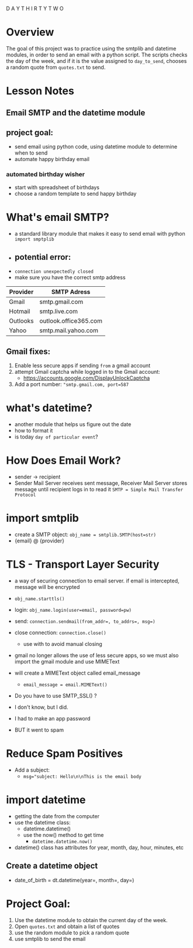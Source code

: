 D A Y T H I R T Y T W O
# Overview
The goal of this project was to practice using the smtplib and datetime modules,
in order to send an email with a python script. The scripts checks the day of
the week, and if it is the value assigned to `day_to_send`, chooses a random 
quote from `quotes.txt` to send.

# Lesson Notes
## Email SMTP and the datetime module

## project goal:
* send email using python code, using datetime module to determine when to send
* automate happy birthday email

### automated birthday wisher
* start with spreadsheet of birthdays
* choose a random template to send happy birthday

# What's email SMTP?
* a standard library module that makes it easy to send email with python
``` import smptplib```
*  ## potential error:
  * `connection unexpectedly closed`
* make sure you have the correct smtp address


| Provider | SMTP Adress |
|----------|-------------|
| Gmail    | smtp.gmail.com |
| Hotmail  | smtp.live.com |
| Outlooks | outlook.office365.com |
| Yahoo    | smtp.mail.yahoo.com |

## Gmail fixes:
1. Enable less secure apps if sending `from` a gmail account
2. attempt Gmail captcha while logged in to the Gmail account:
   * https://accounts.google.com/DisplayUnlockCaptcha
3. Add a port number: `"smtp.gmail.com, port=587`


# what's datetime?
* another module that helps us figure out the date
* how to format it
* is today `day of particular event`?

# How Does Email Work?
* sender -> recipient
* Sender Mail Server receives sent message, Receiver Mail Server stores message until 
recipient logs in to read it
`SMTP = Simple Mail Transfer Protocol`
# import smtplib

* create a SMTP object: `obj_name = smtplib.SMTP(host=str)`
* {email} @ {provider}

# TLS - Transport Layer Security

* a way of securing connection to email server. if email is intercepted, message
will be encrypted
* `obj_name.starttls()`
* login: `obj_name.login(user=email, password=pw)`
* send: `connection.sendmail(from_addr=, to_addrs=, msg=)`
* close connection: `connection.close()`
  * use with to avoid manual closing

* gmail no longer allows the use of less secure apps, so we must also 
import the gmail module and use MIMEText
* will create a MIMEText object called email_message
  * `email_message = email.MIMEText()`

* Do you have to use SMTP_SSL() ? 
* I don't know, but I did.
* I had to make an app password
* BUT it went to spam

# Reduce Spam Positives
* Add a subject:
  * `msg="subject: Hello\n\nThis is the email body`

# import datetime
* getting the date from the computer
* use the datetime class:
  * datetime.datetime()
  * use the now() method to get time
    * `datetime.datetime.now()`
* datetime() class has attributes for year, month, day, hour, minutes, etc

## Create a datetime object
* date_of_birth = dt.datetime(year=, month=, day=)
# Project Goal:
1. Use the datetime module to obtain the current day of the week.
2.  Open `quotes.txt` and obtain a list of quotes
3. use the random module to pick a random quote
4. use smtplib to send the email
